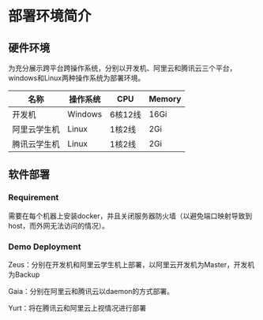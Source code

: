 # 部署环境简介

## 硬件环境
为充分展示跨平台跨操作系统，分别以开发机、阿里云和腾讯云三个平台，windows和Linux两种操作系统为部署环境。

| 名称         | 操作系统 | CPU     | Memory |
| ------------ | -------- | ------- | ------ |
| 开发机       | Windows  | 6核12线 | 16Gi   |
| 阿里云学生机 | Linux    | 1核2线  | 2Gi    |
| 腾讯云学生机 | Linux    | 1核2线  | 2Gi    |

## 软件部署

### Requirement

需要在每个机器上安装docker，并且关闭服务器防火墙（以避免端口映射导致到host，而外网无法访问的情况）。

### Demo Deployment

Zeus：分别在开发机和阿里云学生机上部署，以阿里云开发机为Master，开发机为Backup

Gaia：分别在阿里云和腾讯云以daemon的方式部署。

Yurt：将在腾讯云和阿里云上视情况进行部署


